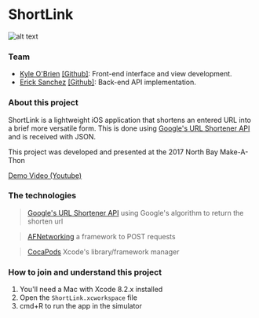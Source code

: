 # ShortLink

![alt text](http://i.imgur.com/SI8UIbh.png "ShortLink Logo" )

### Team
- [Kyle O'Brien](https://www.linkedin.com/in/kyle1668/) [[Github]](https://github.com/kyle1668): Front-end interface and view development.
- [Erick Sanchez](https://www.linkedin.com/in/erick-sanchez-estrada-84083171/) [[Github]](https://github.com/LinnierGames): Back-end API implementation.

### About this project

ShortLink is a lightweight iOS application that shortens an entered URL into a brief more versatile form. This is done using [Google's URL Shortener API](https://developers.google.com/url-shortener/) and is received with JSON. 

This project was developed and presented at the 2017 North Bay Make-A-Thon

[Demo Video (Youtube)](https://www.youtube.com/watch?v=YyQUnyz_Sw4)

### The technologies
>[Google's URL Shortener API][google api] using Google's algorithm to return the shorten url

>[AFNetworking][afnetworking] a framework to POST requests

>[CocaPods][pods] Xcode's library/framework manager

### How to join and understand this project

1. You'll need a Mac with Xcode 8.2.x installed
2. Open the `ShortLink.xcworkspace` file 
3. cmd+R to run the app in the simulator


[google api]: <https://developers.google.com/url-shortener/>
[afnetworking]: <https://github.com/AFNetworking/AFNetworking>
[pods]: <https://guides.cocoapods.org/>
